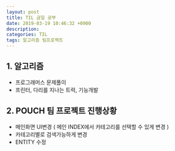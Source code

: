 ```yaml
---
layout: post
title: TIL 금일 공부
date: 2019-03-19 10:46:32 +0900
description:
categories: TIL
tags: 알고리즘 팀프로젝트
---
```


## 1. 알고리즘

* 프로그래머스 문제풀이
* 프린터, 다리를 지나는 트럭, 기능개발

## 2. POUCH 팀 프로젝트 진행상황

* 메인화면 UI변경 ( 메인 INDEX에서 카테고리를 선택할 수 있게 변경 )
* 카테고리별로 검색가능하게 변경
* ENTITY 수정
